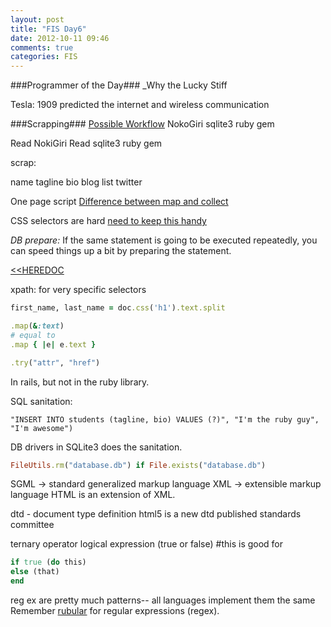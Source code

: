 ```yaml
---
layout: post
title: "FIS Day6"
date: 2012-10-11 09:46
comments: true
categories: FIS
---
```



###Programmer of the Day###
_Why the Lucky Stiff

Tesla:
1909 predicted the internet and wireless communication


###Scrapping###
[Possible Workflow](http://www.andrewsturges.com/2011/09/how-to-harvest-web-data-using-ruby-and.html)
NokoGiri
sqlite3 ruby gem

Read NokiGiri
Read sqlite3 ruby gem

scrap:


name
tagline
bio
blog list
twitter

One page script
[Difference between map and collect](http://coryschires.com/whats-the-difference-between-each-and-collect/)

CSS selectors are hard
[need to keep this handy](http://www.w3schools.com/cssref/css_selectors.asp)


*DB prepare:*
If the same statement is going to be executed repeatedly, you can speed things up a bit by preparing the statement.


[<<HEREDOC](http://blog.jayfields.com/2006/12/ruby-multiline-strings-here-doc-or.html)

xpath: for very specific selectors 

```ruby Multi Assignment
first_name, last_name = doc.css('h1').text.split
```

```ruby Symbol to proc
.map(&:text) 
# equal to
.map { |e| e.text }
```

```ruby .try
.try("attr", "href")
```
In rails, but not in the ruby library.

SQL sanitation:
```
"INSERT INTO students (tagline, bio) VALUES (?)", "I'm the ruby guy", "I'm awesome")
```
DB drivers in SQLite3 does the sanitation.

```ruby Delete DB if it exists
FileUtils.rm("database.db") if File.exists("database.db")
```

SGML -> standard generalized markup language
XML -> extensible markup language
HTML is an extension of XML.

dtd - document type definition
html5 is a new dtd published standards committee

ternary operator
logical expression (true or false)
#this is good for
```ruby
if true (do this)
else (that)
end
```

reg ex are pretty much patterns-- all languages implement them the same
Remember [rubular](http://rubular.com/) for regular expressions (regex).
